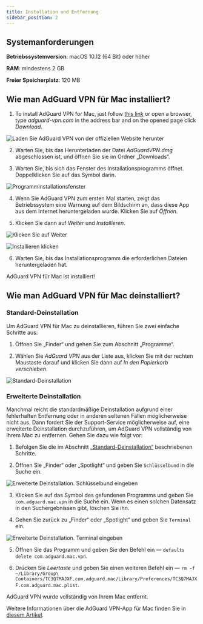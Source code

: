 ```yaml
---
title: Installation und Entfernung
sidebar_position: 2
---
```


## Systemanforderungen

**Betriebssystemversion**: macOS 10.12 (64 Bit) oder höher

**RAM**: mindestens 2 GB

**Freier Speicherplatz**: 120 MB


## Wie man AdGuard VPN für Mac installiert?

1. To install AdGuard VPN for Mac, just follow [this link](https://agrd.io/mac_vpn) or open a browser, type *adguard-vpn.com* in the address bar and on the opened page click *Download*.

![Laden Sie AdGuard VPN von der offiziellen Website herunter](https://cdn.adguard.com/public/Adguard/kb/vpn-install/mac-install-en.png)

2. Warten Sie, bis das Herunterladen der Datei *AdGuardVPN.dmg* abgeschlossen ist, und öffnen Sie sie im Ordner „Downloads“.

3. Warten Sie, bis sich das Fenster des Installationsprogramms öffnet. Doppelklicken Sie auf das Symbol darin.

![Programminstallationsfenster](https://cdn.adguard.com/public/Adguard/kb/vpn-install/mac-install-ru-1.png)

4. Wenn Sie AdGuard VPN zum ersten Mal starten, zeigt das Betriebssystem eine Warnung auf dem Bildschirm an, dass diese App aus dem Internet heruntergeladen wurde. Klicken Sie auf *Öffnen*.

5. Klicken Sie dann auf *Weiter* und *Installieren*.

![Klicken Sie auf Weiter](https://cdn.adguard.com/public/Adguard/kb/vpn-install/mac-install-2-en.png)

![Installieren klicken](https://cdn.adguard.com/public/Adguard/kb/vpn-install/mac-install-3-en.png)

6. Warten Sie, bis das Installationsprogramm die erforderlichen Dateien heruntergeladen hat.

AdGuard VPN für Mac ist installiert!


## Wie man AdGuard VPN für Mac deinstalliert?

### Standard-Deinstallation

Um AdGuard VPN für Mac zu deinstallieren, führen Sie zwei einfache Schritte aus:

1. Öffnen Sie „Finder“ und gehen Sie zum Abschnitt „Programme“.

2. Wählen Sie *AdGuard VPN* aus der Liste aus, klicken Sie mit der rechten Maustaste darauf und klicken Sie dann auf *In den Papierkorb verschieben*.

![Standard-Deinstallation](https://cdn.adguard.com/public/Adguard/kb/vpn-install/mac-uninstall-1-en.png)


### Erweiterte Deinstallation

Manchmal reicht die standardmäßige Deinstallation aufgrund einer fehlerhaften Entfernung oder in anderen seltenen Fällen möglicherweise nicht aus. Dann fordert Sie der Support-Service möglicherweise auf, eine erweiterte Deinstallation durchzuführen, um AdGuard VPN vollständig von Ihrem Mac zu entfernen. Gehen Sie dazu wie folgt vor:

1. Befolgen Sie die im Abschnitt [„Standard-Deinstallation“](#how-to-uninstall-adguard-vpn-for-mac) beschriebenen Schritte.

2. Öffnen Sie „Finder“ oder „Spotlight“ und geben Sie `Schlüsselbund` in die Suche ein.

![Erweiterte Deinstallation. Schlüsselbund eingeben](https://cdn.adguard.com/public/Adguard/kb/vpn-install/mac-key-chain-en.png)

3. Klicken Sie auf das Symbol des gefundenen Programms und geben Sie `com.adguard.mac.vpn` in die Suche ein. Wenn es einen solchen Datensatz in den Suchergebnissen gibt, löschen Sie ihn.

4. Gehen Sie zurück zu „Finder“ oder „Spotlight“ und geben Sie `Terminal` ein.

![Erweiterte Deinstallation. Terminal eingeben](https://cdn.adguard.com/public/Adguard/kb/vpn-install/mac-terminal-en.png)

5. Öffnen Sie das Programm und geben Sie den Befehl ein — `defaults delete com.adguard.mac.vpn`.

6. Drücken Sie *Leertaste* und geben Sie einen weiteren Befehl ein — `rm -f ~/Library/Group\ Containers/TC3Q7MAJXF.com.adguard.mac/Library/Preferences/TC3Q7MAJXF.com.adguard.mac.plist`.

AdGuard VPN wurde vollständig von Ihrem Mac entfernt.

Weitere Informationen über die AdGuard VPN-App für Mac finden Sie in [diesem Artikel](/adguard-vpn-for-mac/overview.md).